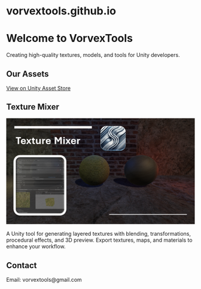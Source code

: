 # vorvextools.github.io
<!DOCTYPE html>
<html lang="en">
<head>
</head>
<body>
    <div class="container">
        <h1>Welcome to VorvexTools</h1>
        <p>Creating high-quality textures, models, and tools for Unity developers.</p>
        <h2>Our Assets</h2>
        <p><a href="[https://assetstore.unity.com/publisher/yourpublisherid](https://assetstore.unity.com/publishers/113625?preview=1)" target="_blank">View on Unity Asset Store</a></p>
        <h2>Texture Mixer</h2>
        <img src="Screenshot (1005).png" alt="Asset Preview">
        <p>A Unity tool for generating layered textures with blending, transformations, procedural effects, and 3D preview. Export textures, maps, and materials to enhance your workflow.</p>
        <h2>Contact</h2>
        <p>Email: vorvextools@gmail.com</p>
    </div>
</body>
</html>
